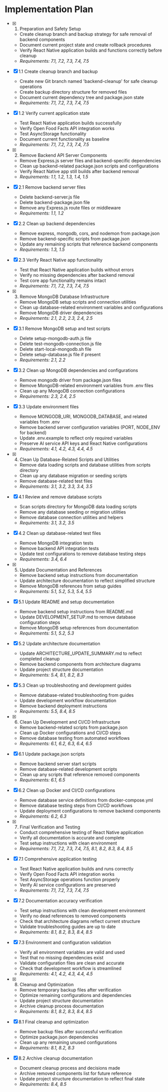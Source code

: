 # Implementation Plan

- [x] 1. Preparation and Safety Setup
  - Create cleanup branch and backup strategy for safe removal of backend components
  - Document current project state and create rollback procedures
  - Verify React Native application builds and functions correctly before cleanup
  - _Requirements: 7.1, 7.2, 7.3, 7.4, 7.5_

- [x] 1.1 Create cleanup branch and backup
  - Create new Git branch named 'backend-cleanup' for safe cleanup operations
  - Create backup directory structure for removed files
  - Document current dependency tree and package.json state
  - _Requirements: 7.1, 7.2, 7.3, 7.4, 7.5_

- [x] 1.2 Verify current application state
  - Test React Native application builds successfully
  - Verify Open Food Facts API integration works
  - Test AsyncStorage functionality
  - Document current functionality as baseline
  - _Requirements: 7.1, 7.2, 7.3, 7.4, 7.5_

- [x] 2. Remove Backend API Server Components
  - Remove Express.js server files and backend-specific dependencies
  - Clean up backend-related package.json scripts and configurations
  - Verify React Native app still builds after backend removal
  - _Requirements: 1.1, 1.2, 1.3, 1.4, 1.5_

- [x] 2.1 Remove backend server files
  - Delete backend-server.js file
  - Delete backend-package.json file
  - Remove any Express.js route files or middleware
  - _Requirements: 1.1, 1.2_

- [x] 2.2 Clean up backend dependencies
  - Remove express, mongodb, cors, and nodemon from package.json
  - Remove backend-specific scripts from package.json
  - Update any remaining scripts that reference backend components
  - _Requirements: 1.3, 1.5_

- [x] 2.3 Verify React Native app functionality
  - Test that React Native application builds without errors
  - Verify no missing dependencies after backend removal
  - Test core app functionality remains intact
  - _Requirements: 7.1, 7.2, 7.3, 7.4, 7.5_

- [x] 3. Remove MongoDB Database Infrastructure
  - Remove MongoDB setup scripts and connection utilities
  - Clean up database-related environment variables and configurations
  - Remove MongoDB driver dependencies
  - _Requirements: 2.1, 2.2, 2.3, 2.4, 2.5_

- [x] 3.1 Remove MongoDB setup and test scripts
  - Delete setup-mongodb-auth.js file
  - Delete test-mongodb-connection.js file
  - Delete start-local-mongodb.sh file
  - Delete setup-database.js file if present
  - _Requirements: 2.1, 2.2_

- [x] 3.2 Clean up MongoDB dependencies and configurations
  - Remove mongodb driver from package.json files
  - Remove MongoDB-related environment variables from .env files
  - Clean up any MongoDB connection configurations
  - _Requirements: 2.3, 2.4, 2.5_

- [x] 3.3 Update environment files
  - Remove MONGODB_URI, MONGODB_DATABASE, and related variables from .env
  - Remove backend server configuration variables (PORT, NODE_ENV for backend)
  - Update .env.example to reflect only required variables
  - Preserve AI service API keys and React Native configurations
  - _Requirements: 4.1, 4.2, 4.3, 4.4, 4.5_

- [x] 4. Clean Up Database-Related Scripts and Utilities
  - Remove data loading scripts and database utilities from scripts directory
  - Clean up any database migration or seeding scripts
  - Remove database-related test files
  - _Requirements: 3.1, 3.2, 3.3, 3.4, 3.5_

- [x] 4.1 Review and remove database scripts
  - Scan scripts directory for MongoDB data loading scripts
  - Remove any database seeding or migration utilities
  - Remove database connection utilities and helpers
  - _Requirements: 3.1, 3.2, 3.5_

- [x] 4.2 Clean up database-related test files
  - Remove MongoDB integration tests
  - Remove backend API integration tests
  - Update test configurations to remove database testing steps
  - _Requirements: 3.4, 6.4_

- [x] 5. Update Documentation and References
  - Remove backend setup instructions from documentation
  - Update architecture documentation to reflect simplified structure
  - Remove MongoDB references from setup guides
  - _Requirements: 5.1, 5.2, 5.3, 5.4, 5.5_

- [x] 5.1 Update README and setup documentation
  - Remove backend setup instructions from README.md
  - Update DEVELOPMENT_SETUP.md to remove database configuration steps
  - Remove MongoDB setup references from documentation
  - _Requirements: 5.1, 5.2, 5.3_

- [x] 5.2 Update architecture documentation
  - Update ARCHITECTURE_UPDATE_SUMMARY.md to reflect completed cleanup
  - Remove backend components from architecture diagrams
  - Update project structure documentation
  - _Requirements: 5.4, 8.1, 8.2, 8.3_

- [x] 5.3 Clean up troubleshooting and development guides
  - Remove database-related troubleshooting from guides
  - Update development workflow documentation
  - Remove backend deployment instructions
  - _Requirements: 5.5, 8.4, 8.5_

- [x] 6. Clean Up Development and CI/CD Infrastructure
  - Remove backend-related scripts from package.json
  - Clean up Docker configurations and CI/CD steps
  - Remove database testing from automated workflows
  - _Requirements: 6.1, 6.2, 6.3, 6.4, 6.5_

- [x] 6.1 Update package.json scripts
  - Remove backend server start scripts
  - Remove database-related development scripts
  - Clean up any scripts that reference removed components
  - _Requirements: 6.1, 6.5_

- [x] 6.2 Clean up Docker and CI/CD configurations
  - Remove database service definitions from docker-compose.yml
  - Remove database testing steps from CI/CD workflows
  - Update deployment configurations to remove backend components
  - _Requirements: 6.2, 6.3_

- [x] 7. Final Verification and Testing
  - Conduct comprehensive testing of React Native application
  - Verify all documentation is accurate and complete
  - Test setup instructions with clean environment
  - _Requirements: 7.1, 7.2, 7.3, 7.4, 7.5, 8.1, 8.2, 8.3, 8.4, 8.5_

- [x] 7.1 Comprehensive application testing
  - Test React Native application builds and runs correctly
  - Verify Open Food Facts API integration works
  - Test AsyncStorage operations function properly
  - Verify AI service configurations are preserved
  - _Requirements: 7.1, 7.2, 7.3, 7.4, 7.5_

- [x] 7.2 Documentation accuracy verification
  - Test setup instructions with clean development environment
  - Verify no dead references to removed components
  - Check that architecture diagrams reflect current structure
  - Validate troubleshooting guides are up to date
  - _Requirements: 8.1, 8.2, 8.3, 8.4, 8.5_

- [x] 7.3 Environment and configuration validation
  - Verify all environment variables are valid and used
  - Test that no missing dependencies exist
  - Validate configuration files are clean and accurate
  - Check that development workflow is streamlined
  - _Requirements: 4.1, 4.2, 4.3, 4.4, 4.5_

- [x] 8. Cleanup and Optimization
  - Remove temporary backup files after verification
  - Optimize remaining configurations and dependencies
  - Update project structure documentation
  - Archive cleanup process documentation
  - _Requirements: 8.1, 8.2, 8.3, 8.4, 8.5_

- [x] 8.1 Final cleanup and optimization
  - Remove backup files after successful verification
  - Optimize package.json dependencies
  - Clean up any remaining unused configurations
  - _Requirements: 8.1, 8.2, 8.3_

- [x] 8.2 Archive cleanup documentation
  - Document cleanup process and decisions made
  - Archive removed components list for future reference
  - Update project structure documentation to reflect final state
  - _Requirements: 8.4, 8.5_
